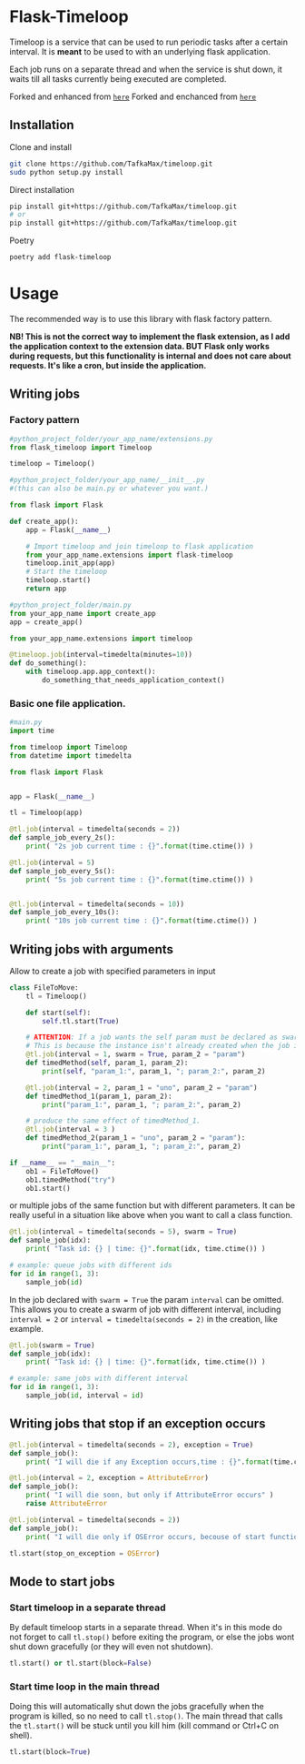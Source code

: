 # Flask-Timeloop
Timeloop is a service that can be used to run periodic tasks after a certain interval. It is **meant** to be used to with an underlying flask application.

Each job runs on a separate thread and when the service is shut down, it waits till all tasks currently being executed are completed.

Forked and enhanced from [`here`](https://github.com/sankalpjonn/timeloop.git)
Forked and enchanced from [`here`](https://github.com/Ruggiero-Santo/timeloop.git)

## Installation
Clone and install
```sh
git clone https://github.com/TafkaMax/timeloop.git
sudo python setup.py install
```

Direct installation 
```sh
pip install git+https://github.com/TafkaMax/timeloop.git
# or
pip install git+https://github.com/TafkaMax/timeloop.git
```

Poetry 
```sh
poetry add flask-timeloop
```

# Usage

The recommended way is to use this library with flask factory pattern.

**NB! This is not the correct way to implement the flask extension, as I add the application context to the extension data. BUT Flask only works during requests, but this functionality is internal and does not care about requests. It's like a cron, but inside the application.**

## Writing jobs

### Factory pattern

```python
#python_project_folder/your_app_name/extensions.py
from flask_timeloop import Timeloop

timeloop = Timeloop()
```

```python
#python_project_folder/your_app_name/__init__.py
#(this can also be main.py or whatever you want.)

from flask import Flask

def create_app():
    app = Flask(__name__)

    # Import timeloop and join timeloop to flask application
    from your_app_name.extensions import flask-timeloop
    timeloop.init_app(app)
    # Start the timeloop
    timeloop.start()
    return app
```

```python
#python_project_folder/main.py
from your_app_name import create_app
app = create_app()
```

```python
from your_app_name.extensions import timeloop

@timeloop.job(interval=timedelta(minutes=10))
def do_something():
    with timeloop.app.app_context():
        do_something_that_needs_application_context()
```

### Basic one file application.

```python
#main.py
import time

from timeloop import Timeloop
from datetime import timedelta

from flask import Flask


app = Flask(__name__)

tl = Timeloop(app)

@tl.job(interval = timedelta(seconds = 2))
def sample_job_every_2s():
    print( "2s job current time : {}".format(time.ctime()) )

@tl.job(interval = 5)
def sample_job_every_5s():
    print( "5s job current time : {}".format(time.ctime()) )


@tl.job(interval = timedelta(seconds = 10))
def sample_job_every_10s():
    print( "10s job current time : {}".format(time.ctime()) )
```

## Writing jobs with arguments
Allow to create a job with specified parameters in input
```python
class FileToMove:
    tl = Timeloop()

    def start(self):
        self.tl.start(True)

    # ATTENTION: If a job wants the self param must be declared as swarm.
    # This is because the instance isn't already created when the job is registered
    @tl.job(interval = 1, swarm = True, param_2 = "param")
    def timedMethod(self, param_1, param_2):
        print(self, "param_1:", param_1, "; param_2:", param_2)

    @tl.job(interval = 2, param_1 = "uno", param_2 = "param")
    def timedMethod_1(param_1, param_2):
        print("param_1:", param_1, "; param_2:", param_2)

    # produce the same effect of timedMethod_1. 
    @tl.job(interval = 3 )
    def timedMethod_2(param_1 = "uno", param_2 = "param"):
        print("param_1:", param_1, "; param_2:", param_2)

if __name__ == "__main__":
    ob1 = FileToMove()
    ob1.timedMethod("try")
    ob1.start()
```
or multiple jobs of the same function but with different parameters. It can be really useful in a situation like above when you want to call a class function.
```python
@tl.job(interval = timedelta(seconds = 5), swarm = True)
def sample_job(idx):
    print( "Task id: {} | time: {}".format(idx, time.ctime()) )

# example: queue jobs with different ids
for id in range(1, 3):
	sample_job(id)
```
In the job declared with  `swarm = True` the param `interval` can be omitted. This allows you to create a swarm of job with different interval, including `interval = 2` or `interval = timedelta(seconds = 2)` in the creation, like example.
```python
@tl.job(swarm = True)
def sample_job(idx):
    print( "Task id: {} | time: {}".format(idx, time.ctime()) )

# example: same jobs with different interval
for id in range(1, 3):
	sample_job(id, interval = id)
```

## Writing jobs that stop if an exception occurs
```python
@tl.job(interval = timedelta(seconds = 2), exception = True)
def sample_job():
    print( "I will die if any Exception occurs,time : {}".format(time.ctime()) )

@tl.job(interval = 2, exception = AttributeError)
def sample_job():
    print( "I will die soon, but only if AttributeError occurs" )
    raise AttributeError

@tl.job(interval = timedelta(seconds = 2))
def sample_job():
    print( "I will die only if OSError occurs, becouse of start function" )

tl.start(stop_on_exception = OSError)
```
## Mode to start jobs

### Start timeloop in a separate thread
By default timeloop starts in a separate thread. When it's in this mode do not forget to call `tl.stop()` before exiting the program, or else the jobs wont shut down gracefully (or they will even not shutdown).
```python
tl.start() or tl.start(block=False)
```

### Start time loop in the main thread
Doing this will automatically shut down the jobs gracefully when the program is killed, so no need to  call `tl.stop()`. The main thread that calls the `tl.start()` will be stuck until you kill him (kill command or Ctrl+C on shell).
```python
tl.start(block=True)
```
